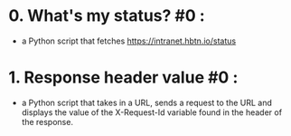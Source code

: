 # 0. What's my status? #0 :
- a Python script that fetches https://intranet.hbtn.io/status
# 1. Response header value #0 :
- a Python script that takes in a URL, sends a request to the URL and displays the value of the X-Request-Id variable found in the header of the response.